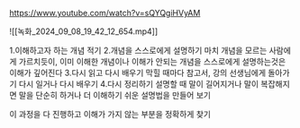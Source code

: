 https://www.youtube.com/watch?v=sQYQgiHVyAM


![[녹화_2024_09_08_19_42_12_654.mp4]]

1.이해하고자 하는 개념 적기
2.개념을 스스로에게 설명하기 마치 
	개념을 모르는 사람에게 가르치듯이, 이미 이해한 개념이나 이해가 안되는 개념을 스스로에게 설명하는것은 이해가 깊어진다 
3.다시 읽고 다시 배우기 
	막힐 때마다 참고서, 강의 선생님에게 돌아가기 다시 일거나 다시 배우기
4.다시 정리하기 
	설명할 때 말이 길어지거나 말이 복잡해지면 말을 단순히 하거나 더 이해하기 쉬운 설명법을 만들어 보기 

이 과정을 다 진행하고 이해가 가지 않는 부분을 정확하게 찾기